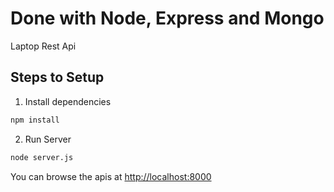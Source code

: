 # Done with Node, Express and Mongo
Laptop Rest Api

## Steps to Setup

1. Install dependencies

```bash
npm install
```

2. Run Server

```bash
node server.js
```

You can browse the apis at <http://localhost:8000>

 
